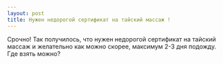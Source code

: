 ```yaml
---
layout: post 
title: Нужен недорогой сертификат на тайский массаж ! 
--- 
```

Срочно! Так получилось, что нужен недорогой сертификат на тайский массаж и желательно как можно скорее, максимум 2-3 дня подожду. Где взять можно?

